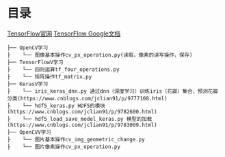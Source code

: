 # 目录

[TensorFlow官网](https://www.tensorflow.org/versions)
[TensorFlow Google文档](https://tensorflow.google.cn/tutorials/customization/basics)
```
├── OpenCV学习
├    └── 图像基本操作cv_px_operation.py(读取，像素的读写操作，保存)
├── TensorFlowV学习
├    └── 四则运算tf_four_operations.py
├    └── 矩阵操作tf_matrix.py
├── KerasV学习
├    └── iris_keras_dnn.py 通过dnn（深度学习）训练iris（花瓣）集合，预测花瓣分类(https://www.cnblogs.com/jclian91/p/9777108.html)
├    └── hdf5_keras.py HDF5的模块(https://www.cnblogs.com/jclian91/p/9782600.html)
├    └── hdf5_load_save_model_keras.py 模型的加载(https://www.cnblogs.com/jclian91/p/9783009.html)
├── OpenCVV学习
├    └── 图片基本操作cv_img_geometric_change.py
├    └── 图片像素操作cv_px_operation.py
```